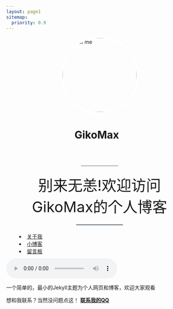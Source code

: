 ```yaml
---
layout: page1
sitemap:
  priority: 0.9
---
```

<div style="height:200px;width:200px;border-radius:50%;border: 5px solid white;margin-right: auto; margin-left: auto"><img src="https://i.loli.net/2020/07/10/tW2fu3hFmGZVgJQ.jpg" alt="about me" class="blog-entry-img" style="height:200px;border-radius:50%;margin-right: auto; margin-left: auto"></div> 

<div style="width: 135px;height:100px;margin-right: auto; margin-left: auto"><h1>GikoMax</h1></div>
<div style="border-top: 1px solid #586672;width:20%;height: 1px;margin-right: auto;margin-left: auto; "></div>
<div style="text-align: center;font-size: 40px;margin: 20px">别来无恙!欢迎访问GikoMax的个人博客</div>

 <div style="border-bottom: 2px solid #586672;width:25%;height: 1px;margin-right: auto;margin-left: auto; "></div>
 <div class="midden_1" style="width: 450px;height: 50px;margin: 20px auto 20px auto"><ul class="menu">
      <li><a href="{{ '/resume' | prepend: site.baseurl }}" style="border-radius: 25px;padding:5px;">关于我</a></li>
      <li><a href="{{ '/blog' | prepend: site.baseurl }}" style="border-radius: 25px;padding:5px;">小博客</a></li>
      <li><a href="{{ '/message' | prepend: site.baseurl }}" style="border-radius: 25px;padding:5px;">留言板</a></li>
      </ul>
      </div>
<div class="ii">
<a href="https://github.com/GikoMax/GikoMax.github.io"><i class="fa fa-github" style="font-size:36px"></i></a>
<a href="tencent://message/?uin=824356334&Site=Sambow&Menu=yes"><i class="fa fa-qq" style="font-size:36px"></i></a>
<a href=""><i class="fa fa-weixin" style="font-size:36px"></i></a>
<a href="https://weibo.com/u/6100962481"><i class="fa fa-weibo" style="font-size:36px"></i></a>

</div>
<div class="centericon">
<div class="blob animated">
  <div class="eyes">
    <div class="eye left-eye"></div>
    <div class="eye right-eye"></div>
  </div>
  <div class="mouth"></div>
</div>

<script>
/* 
 How can geometry
 bear affection?
 It's the purest love:
 projection.
*/

const animationType = 'headShake'
const blob = document.querySelectorAll('.blob')[0];
const body = document.getElementsByTagName('body')[0];

blob.addEventListener('mouseenter', () => {
  blob.classList.add(animationType);
});

blob.addEventListener('mouseleave', () => {
  blob.classList.remove(animationType);
});

body.addEventListener('mousemove', (e) => {
  if (e.clientY < blob.offsetHeight) {
    blob.classList.add('look-up');
  } else {
    blob.classList.remove('look-up');
  }
  
  if (e.clientY > (blob.offsetHeight + 150)) {
    blob.classList.add('look-down');
  } else {
    blob.classList.remove('look-down');
  }


  if (e.clientX < (blob.offsetLeft)) {
    blob.classList.add('look-left');
  } else {
    blob.classList.remove('look-left');
  }  

  if (e.clientX > (blob.offsetLeft + 235)) {
    blob.classList.add('look-right');
  } else {
    blob.classList.remove('look-right');
  }   
});
</script>
<div style="text-align:center;">
</div>
</div>
<audio src="./MP3/bgm.mp3" autoplay loop controls></audio>
<div id="describe-text">
	<p>一个简单的，最小的Jekyll主题为个人网页和博客，欢迎大家观看</p>
	<p>想和我联系？当然没问题点这！ <strong> <a href="tencent://message/?uin=824356334&Site=Sambow&Menu=yes"> 联系我的QQ</a> </strong></p>
</div>
